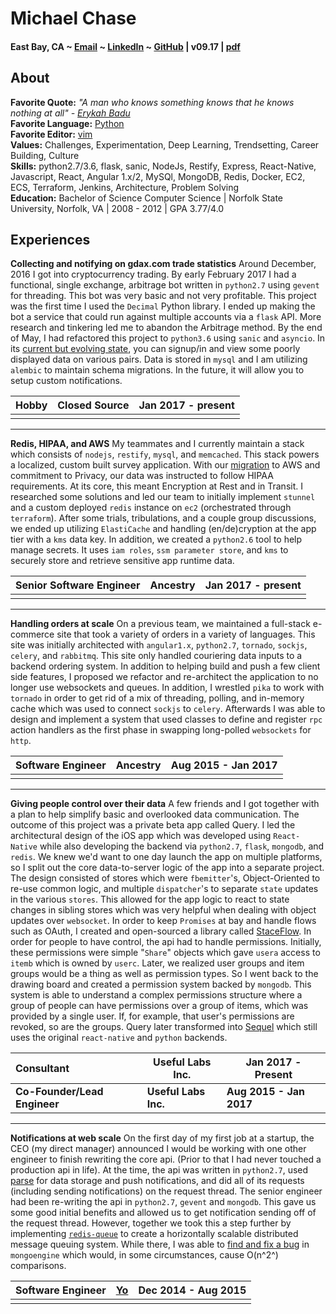 # Michael Chase
#### East Bay, CA ~ [Email](mailto:mrmchase08+github@gmail.com) ~ [LinkedIn](https://www.linkedin.com/in/mikechase01/) ~ [GitHub](https://github.com/reallistic) | v09.17 | [pdf](README.pdf)

## About
**Favorite Quote:** *"A man who knows something knows that he knows nothing at all" - [Erykah Badu](https://www.youtube.com/watch?v=-CPCs7vVz6s)*<br/>
**Favorite Language:** [Python](https://xkcd.com/353/)<br/>
**Favorite Editor:** [vim](https://vim-adventures.com/)<br/>
**Values:** Challenges, Experimentation, Deep Learning, Trendsetting, Career Building, Culture<br/>
**Skills:** python2.7/3.6, flask, sanic, NodeJs, Restify, Express, React-Native, Javascript, React, Angular 1.x/2, MySQl, MongoDB, Redis, Docker, EC2, ECS, Terraform, Jenkins, Architecture, Problem Solving<br/>
**Education:** Bachelor of Science Computer Science | Norfolk State University, Norfolk, VA | 2008 - 2012 | GPA 3.77/4.0

## Experiences
**Collecting and notifying on gdax.com trade statistics**
Around December, 2016 I got into cryptocurrency trading. By early February 2017 I had a functional, single exchange, arbitrage bot written in `python2.7` using `gevent` for threading. This bot was very basic and not very profitable. This project was the first time I used the `Decimal` Python library. I ended up making the bot a service that could run against multiple accounts via a `flask` API. More research and tinkering led me to abandon the Arbitrage method.
By the end of May, I had refactored this project to `python3.6` using `sanic` and `asyncio`. In its [current but evolving state](https://cryptostat.herokuapp.com/products), you can signup/in and view some poorly displayed data on various pairs. Data is stored in `mysql` and I am utilizing `alembic` to maintain schema migrations. In the future, it will allow you to setup custom notifications.

| Hobby | Closed Source | Jan 2017 - present |
|:----- | ------ | ----- |
| | |

------------------------------

**Redis, HIPAA, and AWS**
My teammates and I currently maintain a stack which consists of `nodejs`, `restify`, `mysql`, and `memcached`. This stack powers a localized, custom built survey application. With our [migration](http://www.zdnet.com/article/genealogy-company-ancestry-migrates-entire-infrastructure-to-aws/) to AWS and commitment to Privacy, our data was instructed to follow HIPAA requirements. At its core, this meant Encryption at Rest and in Transit. I researched some solutions and led our team to initially implement `stunnel` and a custom deployed `redis` instance on `ec2` (orchestrated through `terraform`). After some trials, tribulations, and a couple group discussions, we ended up utilizing `ElastiCache` and handling (en/de)cryption at the app tier with a `kms` data key. In addition, we created a `python2.6` tool to help manage secrets. It uses `iam roles`, `ssm parameter store`, and `kms` to securely store and retrieve sensitive app runtime data.

| Senior Software Engineer | Ancestry | Jan 2017 - present |
|:----- | ------ | ----- |
| | |

------------------------------

**Handling orders at scale**
On a previous team, we maintained a full-stack e-commerce site that took a variety of orders in a variety of languages. This site was initially architected with `angular1.x`, `python2.7`, `tornado`, `sockjs`, `celery`, and `rabbitmq`. This site only handled couriering data inputs to a backend ordering system. In addition to helping build and push a few client side features, I proposed we refactor and re-architect the application to no longer use websockets and queues. In addition, I wrestled `pika` to work with `tornado` in order to get rid of a mix of threading, polling, and in-memory cache which was used to connect `sockjs` to `celery`. Afterwards I was able to design and implement a system that used classes to define and register `rpc` action handlers as the first phase in swapping long-polled `websockets` for `http`.

| Software Engineer | Ancestry | Aug 2015 - Jan 2017 |
|:----- | ------ | ----- |
| | |

------------------------------

**Giving people control over their data**
A few friends and I got together with a plan to help simplify basic and overlooked data communication. The outcome of this project was a private beta app called Query. I led the architectural design of the iOS app which was developed using `React-Native` while also developing the backend via `python2.7`, `flask`, `mongodb`, and `redis`. We knew we'd want to one day launch the app on multiple platforms, so I split out the core data-to-server logic of the app into a separate project. The design consisted of stores which were `fbemitter`'s, Object-Oriented to re-use common logic, and multiple `dispatcher`'s to separate `state` updates in the various `stores`. This allowed for the app logic to react to state changes in sibling stores which was very helpful when dealing with object updates over `websocket`. In order to keep `Promises` at bay and handle flows such as OAuth, I created and open-sourced a library called [StaceFlow](https://www.npmjs.com/package/StaceFlow).
In order for people to have control, the api had to handle permissions. Initially, these permissions were simple "`Share`" objects which gave `usera` access to `itemb` which is owned by `userc`. Later, we realized user groups and item groups would be a thing as well as permission types. So I went back to the drawing board and created a permission system backed by `mongodb`. This system is able to understand a complex permissions structure where a group of people can have permissions over a group of items, which was provided by a single user. If, for example, that user's permissions are revoked, so are the groups.
Query later transformed into [Sequel](https://www.sequel.me/) which still uses the original `react-native` and `python` backends.

| Consultant | Useful Labs Inc. | Jan 2017 - Present |
|:----- | ------ | ----- |
| **Co-Founder/Lead Engineer** | **Useful Labs Inc.** | **Aug 2015 - Jan 2017** |

------------------------------

**Notifications at web scale**
On the first day of my first job at a startup, the CEO (my direct manager) announced I would be working with one other engineer to finish rewriting the core api. (Prior to that I had never touched a production api in life). At the time, the api was written in `python2.7`, used [parse](http://parseplatform.org/) for data storage and push notifications, and did all of its requests (including sending notifications) on the request thread. The senior engineer had been re-writing the api in `python2.7`, `gevent` and `mongodb`. This gave us some good initial benefits and allowed us to get notification sending off of the request thread. However, together we took this a step further by implementing [`redis-queue`](http://python-rq.org/) to create a horizontally scalable distributed message queuing system. While there, I was able to [find and fix a bug](https://github.com/MongoEngine/mongoengine/pull/947) in `mongoengine` which would, in some circumstances, cause O(n^2^) comparisons.

| Software Engineer | [Yo](https://www.justyo.co/) | Dec 2014 - Aug 2015 |
|:----- | ------ | ----- |
| | |
